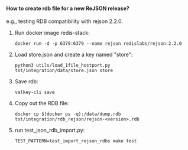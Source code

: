 #### How to create rdb file for a new ReJSON release?

e.g., testing RDB compatibility with rejson 2.2.0.

1. Run docker image redis-stack:
   ```text
   docker run -d -p 6379:6379 --name rejson redislabs/rejson:2.2.0
   ```
2. Load store.json and create a key named "store":
   ```text
   python3 utils/load_1file_hostport.py tst/integration/data/store.json store
   ```
3. Save rdb:
   ```text
   valkey-cli save
   ```
4. Copy out the RDB file:
   ```text
   docker cp $(docker ps -q):/data/dump.rdb tst/integration/rdb_rejson/rejson-<version>.rdb
   ```
5. run test_json_rdb_import.py:
   ```text
   TEST_PATTERN=test_import_rejson_rdbs make test
   ```
